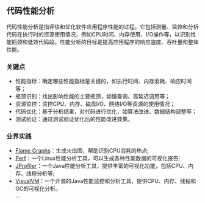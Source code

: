 ## 代码性能分析
代码性能分析是指评估和优化软件应用程序性能的过程。它包括测量、监控和分析代码在执行时的资源使用情况，例如CPU时间、内存使用、I/O操作等，以识别性能瓶颈和低效代码段。性能分析的目标是提高应用程序的响应速度、吞吐量和整体性能。

### 关键点
- 性能指标：确定哪些性能指标是关键的，如执行时间、内存消耗、响应时间等；
- 瓶颈识别：找出影响性能的主要瓶颈，如慢查询、高延迟调用等；
- 资源监控：监控CPU、内存、磁盘I/O、网络I/O等资源的使用情况；
- 代码优化：基于分析结果，对代码进行优化，如算法改进、数据结构调整等；
- 测试验证：通过测试验证优化后的性能改进效果。

### 业界实践
- [Flame Graphs](https://www.brendangregg.com/flamegraphs.html)：生成火焰图，帮助识别CPU消耗的热点;
- [Perf](https://perf.wiki.kernel.org/index.php/Main_Page)：一个Linux性能分析工具，可以生成各种性能数据的可视化报告;
- [JProfiler](https://www.ej-technologies.com/products/jprofiler/overview.html)：一个Java性能分析工具，提供丰富的可视化功能，包括CPU、内存、线程分析等;
- [VisualVM](https://visualvm.github.io/)：一个开源的Java性能监控和分析工具，提供CPU、内存、线程和GC的可视化分析。     
...
